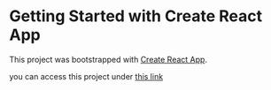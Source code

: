 # Getting Started with Create React App

This project was bootstrapped with [Create React App](https://github.com/facebook/create-react-app).

you can access this project under [this link](https://tic-tac-toe-adambabs.vercel.app)